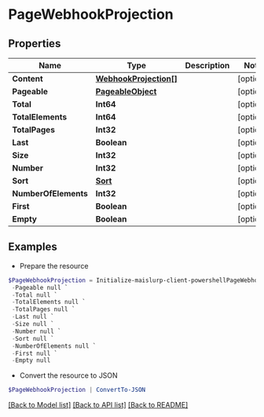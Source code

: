 # PageWebhookProjection
## Properties

Name | Type | Description | Notes
------------ | ------------- | ------------- | -------------
**Content** | [**WebhookProjection[]**](WebhookProjection) |  | [optional] 
**Pageable** | [**PageableObject**](PageableObject) |  | [optional] 
**Total** | **Int64** |  | [optional] 
**TotalElements** | **Int64** |  | [optional] 
**TotalPages** | **Int32** |  | [optional] 
**Last** | **Boolean** |  | [optional] 
**Size** | **Int32** |  | [optional] 
**Number** | **Int32** |  | [optional] 
**Sort** | [**Sort**](Sort) |  | [optional] 
**NumberOfElements** | **Int32** |  | [optional] 
**First** | **Boolean** |  | [optional] 
**Empty** | **Boolean** |  | [optional] 

## Examples

- Prepare the resource
```powershell
$PageWebhookProjection = Initialize-maislurp-client-powershellPageWebhookProjection  -Content null `
 -Pageable null `
 -Total null `
 -TotalElements null `
 -TotalPages null `
 -Last null `
 -Size null `
 -Number null `
 -Sort null `
 -NumberOfElements null `
 -First null `
 -Empty null
```

- Convert the resource to JSON
```powershell
$PageWebhookProjection | ConvertTo-JSON
```

[[Back to Model list]](../README#documentation-for-models) [[Back to API list]](../README#documentation-for-api-endpoints) [[Back to README]](../README)

